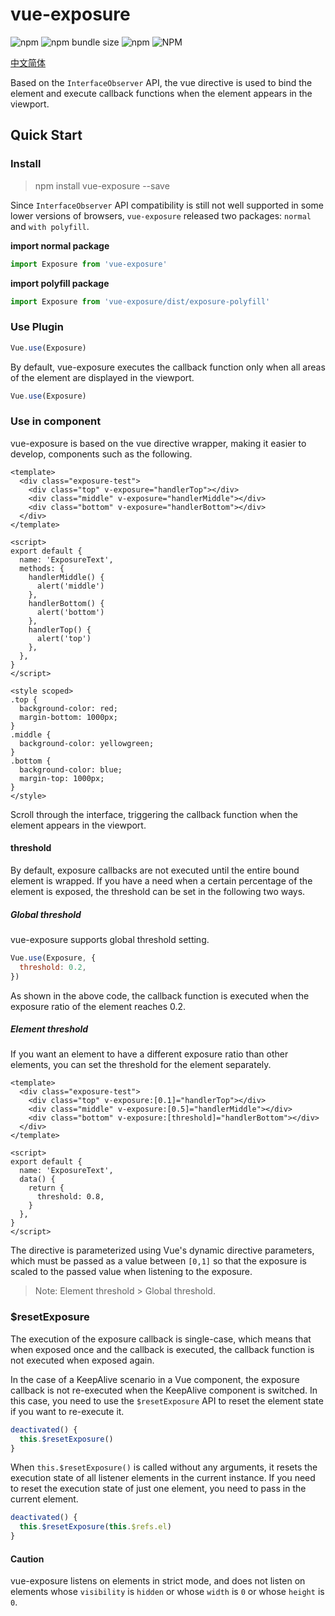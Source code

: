 # vue-exposure
![npm](https://img.shields.io/npm/v/vue-exposure) ![npm bundle size](https://img.shields.io/bundlephobia/min/vue-exposure) ![npm](https://img.shields.io/npm/dm/vue-exposure) ![NPM](https://img.shields.io/npm/l/vue-exposure)

[中文简体](./README.zh-CN.md)


Based on the `InterfaceObserver` API, the vue directive is used to bind the element and execute callback functions when the element appears in the viewport.
## Quick Start

### Install

> npm install vue-exposure --save

Since `InterfaceObserver` API compatibility is still not well supported in some lower versions of browsers, `vue-exposure` released two packages: `normal` and `with polyfill`.

**import normal package**

```js
import Exposure from 'vue-exposure'
```

**import polyfill package**

```js
import Exposure from 'vue-exposure/dist/exposure-polyfill'
```

### Use Plugin

```js
Vue.use(Exposure)
```

By default, vue-exposure executes the callback function only when all areas of the element are displayed in the viewport.

```js
Vue.use(Exposure)
```

### Use in component

vue-exposure is based on the vue directive wrapper, making it easier to develop, components such as the following.

```vue
<template>
  <div class="exposure-test">
    <div class="top" v-exposure="handlerTop"></div>
    <div class="middle" v-exposure="handlerMiddle"></div>
    <div class="bottom" v-exposure="handlerBottom"></div>
  </div>
</template>

<script>
export default {
  name: 'ExposureText',
  methods: {
    handlerMiddle() {
      alert('middle')
    },
    handlerBottom() {
      alert('bottom')
    },
    handlerTop() {
      alert('top')
    },
  },
}
</script>

<style scoped>
.top {
  background-color: red;
  margin-bottom: 1000px;
}
.middle {
  background-color: yellowgreen;
}
.bottom {
  background-color: blue;
  margin-top: 1000px;
}
</style>
```

Scroll through the interface, triggering the callback function when the element appears in the viewport.

#### threshold

By default, exposure callbacks are not executed until the entire bound element is wrapped. If you have a need when a certain percentage of the element is exposed, the threshold can be set in the following two ways.

##### Global threshold

vue-exposure supports global threshold setting.

```js
Vue.use(Exposure, {
  threshold: 0.2,
})
```

As shown in the above code, the callback function is executed when the exposure ratio of the element reaches 0.2.

##### Element threshold

If you want an element to have a different exposure ratio than other elements, you can set the threshold for the element separately.

```vue
<template>
  <div class="exposure-test">
    <div class="top" v-exposure:[0.1]="handlerTop"></div>
    <div class="middle" v-exposure:[0.5]="handlerMiddle"></div>
    <div class="bottom" v-exposure:[threshold]="handlerBottom"></div>
  </div>
</template>

<script>
export default {
  name: 'ExposureText',
  data() {
    return {
      threshold: 0.8,
    }
  },
}
</script>
```

The directive is parameterized using Vue's dynamic directive parameters, which must be passed as a value between `[0,1]` so that the exposure is scaled to the passed value when listening to the exposure.

> Note: Element threshold > Global threshold.

### \$resetExposure

The execution of the exposure callback is single-case, which means that when exposed once and the callback is executed, the callback function is not executed when exposed again.

In the case of a KeepAlive scenario in a Vue component, the exposure callback is not re-executed when the KeepAlive component is switched. In this case, you need to use the `$resetExposure` API to reset the element state if you want to re-execute it.

```js
deactivated() {
  this.$resetExposure()
}
```

When `this.$resetExposure()` is called without any arguments, it resets the execution state of all listener elements in the current instance. If you need to reset the execution state of just one element, you need to pass in the current element.

```js
deactivated() {
  this.$resetExposure(this.$refs.el)
}
```

#### Caution

vue-exposure listens on elements in strict mode, and does not listen on elements whose `visibility` is `hidden` or whose `width` is `0` or whose `height` is `0`.
